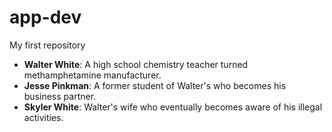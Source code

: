 # app-dev
My first repository
- **Walter White**: A high school chemistry teacher turned methamphetamine manufacturer.
 - **Jesse Pinkman**: A former student of Walter's who becomes his business partner.
 - **Skyler White**: Walter's wife who eventually becomes aware of his illegal activities.
